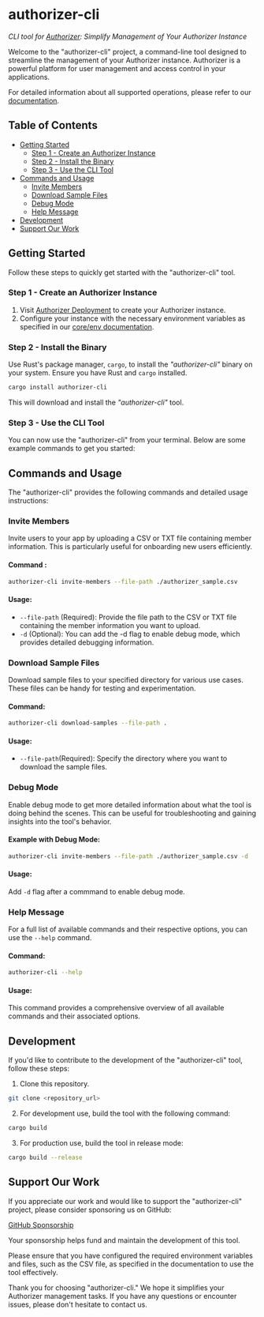 # authorizer-cli

*CLI tool for [Authorizer](https://authorizer.dev): Simplify Management of Your Authorizer Instance*

Welcome to the "authorizer-cli" project, a command-line tool designed to streamline the management of your Authorizer instance. Authorizer is a powerful platform for user management and access control in your applications.

For detailed information about all supported operations, please refer to our [documentation](https://docs.authorizer.dev/).

## Table of Contents

- [Getting Started](#getting-started)
  - [Step 1 - Create an Authorizer Instance](#step-1---create-an-authorizer-instance)
  - [Step 2 - Install the Binary](#step-2---install-the-binary)
  - [Step 3 - Use the CLI Tool](#step-3---use-the-cli-tool)
- [Commands and Usage](#commands-and-usage)
  - [Invite Members](#invite-members)
  - [Download Sample Files](#download-sample-files)
  - [Debug Mode](#debug-mode)
  - [Help Message](#help-message)
- [Development](#development)
- [Support Our Work](#support-our-work)

## Getting Started

Follow these steps to quickly get started with the "authorizer-cli" tool.

### Step 1 - Create an Authorizer Instance

1. Visit [Authorizer Deployment](https://github.com/authorizerdev/authorizer-cli/blob/main/deployment) to create your Authorizer instance.
2. Configure your instance with the necessary environment variables as specified in our [core/env documentation](https://github.com/authorizerdev/authorizer-cli/blob/main/core/env).

### Step 2 - Install the Binary

Use Rust's package manager, `cargo`, to install the *"authorizer-cli"* binary on your system. Ensure you have Rust and `cargo` installed.

```sh
cargo install authorizer-cli
```

This will download and install the *"authorizer-cli"* tool.

### Step 3 - Use the CLI Tool

You can now use the "authorizer-cli" from your terminal. Below are some example commands to get you started:

## Commands and Usage 

The "authorizer-cli" provides the following commands and detailed usage instructions:

### Invite Members

Invite users to your app by uploading a CSV or TXT file containing member information. This is particularly useful for onboarding new users efficiently.

#### Command :

```sh
authorizer-cli invite-members --file-path ./authorizer_sample.csv
```

#### Usage:

- `--file-path` (Required): Provide the file path to the CSV or TXT file containing the member information you want to upload.
- `-d` (Optional): You can add the -d flag to enable debug mode, which provides detailed debugging information.

### Download Sample Files 

Download sample files to your specified directory for various use cases. These files can be handy for testing and experimentation.

#### Command:

```sh
authorizer-cli download-samples --file-path .
```

#### Usage:

- `--file-path`(Required): Specify the directory where you want to download the sample files.

### Debug Mode

Enable debug mode to get more detailed information about what the tool is doing behind the scenes. This can be useful for troubleshooting and gaining insights into the tool's behavior.

#### Example with Debug Mode:

```sh
authorizer-cli invite-members --file-path ./authorizer_sample.csv -d
```

#### Usage:

Add `-d` flag after a commmand to enable debug mode.

### Help Message

For a full list of available commands and their respective options, you can use the `--help` command.

#### Command:

```sh
authorizer-cli --help
```

#### Usage:

This command provides a comprehensive overview of all available commands and their associated options.

## Development 

If you'd like to contribute to the development of the "authorizer-cli" tool, follow these steps:

1. Clone this repository.

```sh 
git clone <repository_url>
```

2. For development use, build the tool with the following command:

```sh
cargo build
```

3. For production use, build the tool in release mode:

```sh
cargo build --release
```

## Support Our Work

If you appreciate our work and would like to support the "authorizer-cli" project, please consider sponsoring us on GitHub:

[GitHub Sponsorship]( https://github.com/sponsors/authorizerdev)

Your sponsorship helps fund and maintain the development of this tool.

Please ensure that you have configured the required environment variables and files, such as the CSV file, as specified in the documentation to use the tool effectively.

Thank you for choosing "authorizer-cli." We hope it simplifies your Authorizer management tasks. If you have any questions or encounter issues, please don't hesitate to contact us.